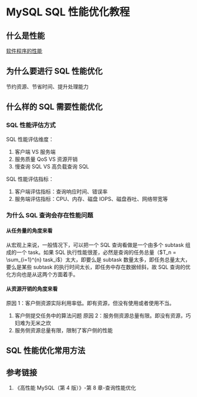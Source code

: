 # MySQL SQL 性能优化教程

## 什么是性能

[软件程序的性能](learning/subjects/ComputerScience/Programming/软件程序的性能.md)

## 为什么要进行 SQL 性能优化

节约资源、节省时间、提升处理能力

## 什么样的 SQL 需要性能优化

### SQL 性能评估方式

SQL 性能评估维度：
1. 客户端 VS 服务端
2. 服务质量 QoS VS 资源开销
3. 慢查询 SQL VS 高负载查询 SQL

SQL 性能评估指标：
1. 客户端评估指标：查询响应时间、错误率
2. 服务端评估指标：CPU、内存、磁盘 IOPS、磁盘吞吐、网络带宽等

### 为什么 SQL 查询会存在性能问题

#### 从任务量的角度来看

从宏观上来说，一般情况下，可以把一个 SQL 查询看做是一个由多个 subtask 组成的一个 task。如果 SQL 执行性能很差，必然是查询的任务总量（$T_n = \sum_{i=1}^{n} task_i$）太大，即要么是 subtask 数量太多，即任务总量太大，要么是某些 subtask 的执行时间太长，即任务中存在数据倾斜，故 SQL 查询的优化方向也是从这两个方面着手。

#### 从资源开销的角度来看

原因 1：客户侧资源实际利用率低。即有资源，但没有使用或者使用不当。
1. 客户侧提交任务中的算法问题
原因 2：服务侧资源总量有限。即没有资源，巧妇难为无米之炊
1. 服务侧资源总量有限，限制了客户侧的性能

## SQL 性能优化常用方法

## 参考链接

1. 《高性能 MySQL（第 4 版）》-第 8 章-查询性能优化